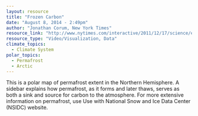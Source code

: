```yaml
---
layout: resource
title: "Frozen Carbon"
date: "August 8, 2014 - 2:49pm"
author: "Jonathan Corum, New York Times"
resource_link: "http://www.nytimes.com/interactive/2011/12/17/science/earth/1217-permafrost.html..."
resource_type: "Video/Visualization, Data"
climate_topics:
  - Climate System
polar_topics:
  - Permafrost
  - Arctic
---
```


This is a polar map of permafrost extent in the Northern Hemisphere. A sidebar explains how permafrost, as it forms and later thaws, serves as both a sink and source for carbon to the atmosphere. For more extensive information on permafrost, use Use with National Snow and Ice Data Center (NSIDC) website.